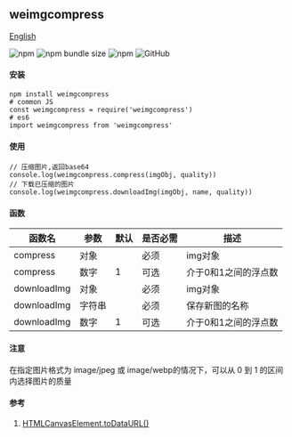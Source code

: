 ## weimgcompress

[English](./README.md 'English')

![npm](https://img.shields.io/npm/v/weimgcompress) ![npm bundle size](https://img.shields.io/bundlephobia/min/weimgcompress) ![npm](https://img.shields.io/npm/dt/weimgcompress) ![GitHub](https://img.shields.io/github/license/ougege/npm_package)

#### 安装
```SHELL
npm install weimgcompress
# common JS
const weimgcompress = require('weimgcompress')
# es6
import weimgcompress from 'weimgcompress'
```

#### 使用
```JS
// 压缩图片,返回base64
console.log(weimgcompress.compress(imgObj, quality))
// 下载已压缩的图片
console.log(weimgcompress.downloadImg(imgObj, name, quality))
```

#### 函数

函数名|参数|默认|是否必需|描述|
--|--|--|--|--|
compress|对象||必须|img对象|
compress|数字|1|可选|介于0和1之间的浮点数|
downloadImg|对象||必须|img对象|
downloadImg|字符串||必须|保存新图的名称|
downloadImg|数字|1|可选|介于0和1之间的浮点数|

#### 注意
在指定图片格式为 image/jpeg 或 image/webp的情况下，可以从 0 到 1 的区间内选择图片的质量

#### 参考
1. [HTMLCanvasElement.toDataURL()](https://developer.mozilla.org/zh-CN/docs/Web/API/HTMLCanvasElement/toDataURL 'HTMLCanvasElement.toDataURL()')
